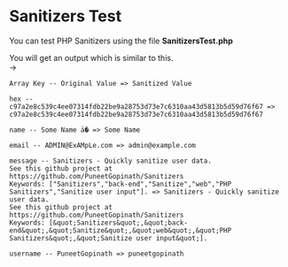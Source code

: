 <link rel="stylesheet" href="../docs/css/main.css" />

# Sanitizers Test

You can test PHP Sanitizers using the file **SanitizersTest.php**

You will get an output which is similar to this.<br>
&rarr;

```
Array Key -- Original Value => Sanitized Value

hex -- c97a2e8c539c4ee07314fdb22be9a28753d73e7c6310aa43d5813b5d59d76f67 => c97a2e8c539c4ee07314fdb22be9a28753d73e7c6310aa43d5813b5d59d76f67

name -- Some Name ä� => Some Name

email -- ADMIN@ExAMpLe.com => admin@example.com

message -- Sanitizers - Quickly sanitize user data.
See this github project at https://github.com/PuneetGopinath/Sanitizers
Keywords: ["Sanitizers","back-end","Sanitize","web","PHP Sanitizers","Sanitize user input"]. => Sanitizers - Quickly sanitize user data.
See this github project at https://github.com/PuneetGopinath/Sanitizers
Keywords: [&quot;Sanitizers&quot;,&quot;back-end&quot;,&quot;Sanitize&quot;,&quot;web&quot;,&quot;PHP Sanitizers&quot;,&quot;Sanitize user input&quot;].

username -- PuneetGopinath => puneetgopinath


```